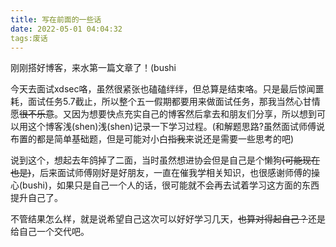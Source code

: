 ```yaml
---
title: 写在前面的一些话
date: 2022-05-01 04:04:32
tags:废话
---
```


刚刚搭好博客，来水第一篇文章了！(bushi

今天去面试xdsec咯，虽然很紧张也磕磕绊绊，但总算是结束咯。只是最后惊闻噩耗，面试任务5.7截止，所以整个五一假期都要用来做面试任务，那我当然心甘情愿~~很不乐意~~。又因为想要快点充实自己的博客然后拿去和朋友们分享，所以想到可以用这个博客浅(shen)浅(shen)记录一下学习过程。(和解题思路?虽然面试师傅说布置的都是简单基础题，但是可能对小白~~指我~~来说还是需要一些思考的吧)

说到这个，想起去年鸽掉了二面，当时虽然想进协会但是自己是个懒狗~~(可能现在也是)~~，后来面试师傅刚好是好朋友，一直在催我学相关知识，也很感谢师傅的操心(bushi)，如果只是自己一个人的话，很可能就不会再去试着学习这方面的东西提升自己了。

不管结果怎么样，就是说希望自己这次可以好好学习几天，~~也算对得起自己？~~还是给自己一个交代吧。
